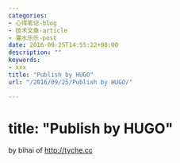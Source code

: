 ```yaml
---
categories:
- 心得笔记-blog
- 技术文章-article
- 灌水乐乐-post
date: 2016-09-25T14:55:22+08:00
description: ""
keywords:
- xxx
title: "Publish by HUGO"
url: "/2016/09/25/Publish by HUGO/"

---
```


# title: "Publish by HUGO"
by bihai of http://tyche.cc


